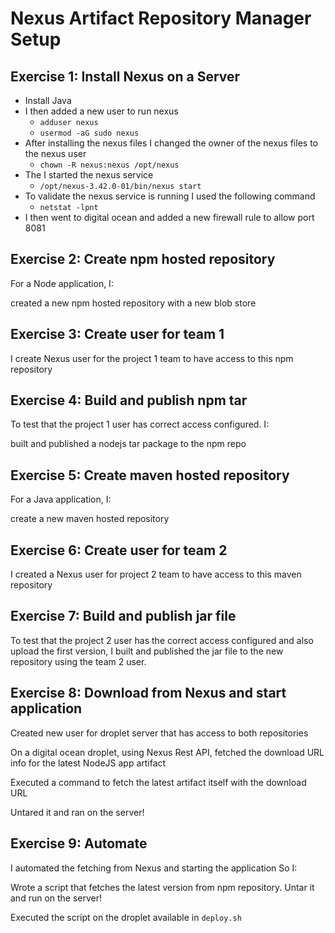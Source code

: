 # Nexus Artifact Repository Manager Setup

## Exercise 1: Install Nexus on a Server

- Install Java
- I then added a new user to run nexus
    - ```adduser nexus```
    - ```usermod -aG sudo nexus```
- After installing the nexus files I changed the owner of the nexus files to the nexus user
    - ```chown -R nexus:nexus /opt/nexus```
- The I started the nexus service
    - ```/opt/nexus-3.42.0-01/bin/nexus start```
- To validate the nexus service is running I used the following command
    - ```netstat -lpnt```
- I then went to digital ocean and added a new firewall rule to allow port 8081

## Exercise 2: Create npm hosted repository

For a Node application, I:

created a new npm hosted repository with a new blob store

## Exercise 3: Create user for team 1

I create Nexus user for the project 1 team to have access to this npm repository

## Exercise 4: Build and publish npm tar

To test that the project 1 user has correct access configured. I:

built and published a nodejs tar package to the npm repo



## Exercise 5: Create maven hosted repository

For a Java application, I:

create a new maven hosted repository

## Exercise 6: Create user for team 2

I created a Nexus user for project 2 team to have access to this maven repository

## Exercise 7: Build and publish jar file

To test that the project 2 user has the correct access configured and also upload the first version, I built and published the jar file to the new repository using the team 2 user.


## Exercise 8: Download from Nexus and start application

Created new user for droplet server that has access to both repositories

On a digital ocean droplet, using Nexus Rest API, fetched the download URL info for the latest NodeJS app artifact

Executed a command to fetch the latest artifact itself with the download URL

Untared it and ran on the server!




## Exercise 9: Automate

I automated the fetching from Nexus and starting the application So I:

Wrote a script that fetches the latest version from npm repository. Untar it and run on the server!

Executed the script on the droplet
available in `deploy.sh`
